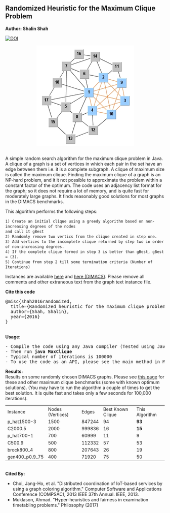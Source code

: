 <h2>Randomized Heuristic for the Maximum Clique Problem</h2>

<b>Author: Shalin Shah</b>

<a href="https://zenodo.org/badge/latestdoi/197826489"><img src="https://zenodo.org/badge/197826489.svg" alt="DOI"></a>

<div align="center"><img src="https://github.com/shah314/clique/raw/master/clique.jpg" align="center" border="0"></div><br>

A simple random search algorithm for the maximum clique problem in Java. A clique of a graph is a set of vertices in which each pair in the set have an edge between them i.e. it is a complete subgraph. A clique of maximum  size is called the maximum clique. Finding the maximum clique of a graph is an NP-hard problem, and it it not possible to approximate the problem within a constant factor of the optimum. The code uses an adjacency list format for the graph; so it does not require a lot of memory, and is quite fast for moderately large graphs. It finds reasonably good solutions for most graphs in the DIMACS benchmarks.

This algorithm performs the following steps:

	1) Create an initial clique using a greedy algorithm based on non-increasing degrees of the nodes
	and call it gBest
	2) Randomly remove two vertics from the clique created in step one.
	3) Add vertices to the incomplete clique returned by step two in order of non-increasing degrees.
	4) If the complete clique formed in step 3 is better than gBest, gBest = (3).
	5) Continue from step 2 till some termination criteria (Number of Iterations)

Instances are available <a href="http://www.nlsde.buaa.edu.cn/~kexu/benchmarks/graph-benchmarks.htm">here</a> and <a href="http://iridia.ulb.ac.be/~fmascia/maximum_clique/DIMACS-benchmark">here (DIMACS)</a>. Please remove all comments and other extraneous text from the graph text instance file.

<b>Cite this code</b><br>
<pre>
@misc{shah2016randomized,
  title={Randomized heuristic for the maximum clique problem},
  author={Shah, Shalin},
  year={2016}
}
</pre>
<br>
<b>Usage:</b>
<pre>
- Compile the code using any Java compiler (Tested using Java 8)
- Then run <b>java MaxClique <DIMACS File Name> <Number of Iterations></b>
- Typical number of iterations is 100000
- To use the code as an API, please see the main method in MaxClique.java
</pre>

<b>Results:</b><br>
Results on some randomly chosen DIMACS graphs. Please see <a href="http://iridia.ulb.ac.be/~fmascia/maximum_clique/DIMACS-benchmark">this page</a> for these and other maximum clique benchmarks (some with known optimum solutions). (You may have to run the algorithm a couple of times to get the best solution. It is quite fast and takes only a few seconds for 100,000 iterations).<br>
<table>
	<tr><td>Instance</td><td>Nodes (Vertices)</td><td>Edges</td><td>Best Known Clique</td><td>This Algorithm</td></tr>
	<tr><td>p_hat1500-3</td><td>1500</td><td>847244</td><td>94</td><td><b>93</b></td></tr>
	<tr><td>C2000.5</td><td>2000</td><td>999836</td><td>16</td><td><b>15</b></td></tr>
	<tr><td>p_hat700-1</td><td>700</td><td>60999</td><td>11</td><td>9</td></tr>
	<tr><td>C500.9</td><td>500</td><td>112332</td><td>57</td><td>53</td></tr>
	<tr><td>brock800_4</td><td>800</td><td>207643</td><td>26</td><td>19</td></tr>
	<tr><td>gen400_p0.9_75</td><td>400</td><td>71920</td><td>75</td><td>50</td></tr>
</table><br>
<b>Cited By:</b>
<ul>
<li>Choi, Jang-Ho, et al. "Distributed coordination of IoT-based services by using a graph coloring algorithm." Computer Software and Applications Conference (COMPSAC), 2013 IEEE 37th Annual. IEEE, 2013.</li>
<li>Muklason, Ahmad. "Hyper-heuristics and fairness in examination timetabling problems." Philosophy (2017)</li>
</ul>

